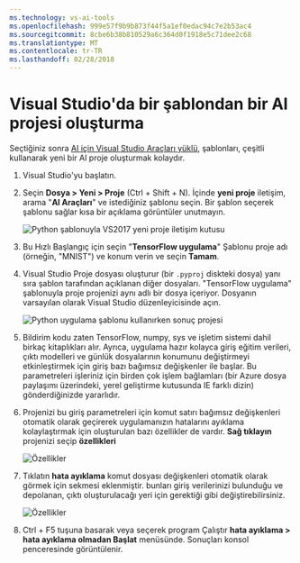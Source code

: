 ```yaml
---
ms.technology: vs-ai-tools
ms.openlocfilehash: 999e57f9b9b873f44f5a1ef0edac94c7e2b53ac4
ms.sourcegitcommit: 8cbe6b38b810529a6c364d0f1918e5c71dee2c68
ms.translationtype: MT
ms.contentlocale: tr-TR
ms.lasthandoff: 02/28/2018
---
```

# <a name="create-an-ai-project-from-a-template-in-visual-studio"></a>Visual Studio'da bir şablondan bir AI projesi oluşturma

Seçtiğiniz sonra [AI için Visual Studio Araçları yüklü](installation.md), şablonları, çeşitli kullanarak yeni bir AI proje oluşturmak kolaydır.

1. Visual Studio'yu başlatın.

1. Seçin **Dosya > Yeni > Proje** (Ctrl + Shift + N). İçinde **yeni proje** iletişim, arama "**AI Araçları**" ve istediğiniz şablonu seçin. Bir şablon seçerek şablonu sağlar kısa bir açıklama görüntüler unutmayın.

    ![Python şablonuyla VS2017 yeni proje iletişim kutusu](media\create-project\new-ai-project.png)

1. Bu Hızlı Başlangıç için seçin "**TensorFlow uygulama**" Şablonu proje adı (örneğin, "MNIST") ve konum verin ve seçin **Tamam**.

1. Visual Studio Proje dosyası oluşturur (bir `.pyproj` diskteki dosya) yanı sıra şablon tarafından açıklanan diğer dosyaları. "TensorFlow uygulama" şablonuyla proje projenizi aynı adlı bir dosya içeriyor. Dosyanın varsayılan olarak Visual Studio düzenleyicisinde açın.

    ![Python uygulama şablonu kullanırken sonuç projesi](media\create-project\new-tensorflowapp.png)

1. Bildirim kodu zaten TensorFlow, numpy, sys ve işletim sistemi dahil birkaç kitaplıkları alır. Ayrıca, uygulama hazır kolayca giriş eğitim verileri, çıktı modelleri ve günlük dosyalarının konumunu değiştirmeyi etkinleştirmek için giriş bazı bağımsız değişkenler ile başlar. Bu parametreleri işleriniz için birden çok işlem bağlamları (bir Azure dosya paylaşımı üzerindeki, yerel geliştirme kutusunda IE farklı dizin) gönderdiğinizde yararlıdır.

1. Projenizi bu giriş parametreleri için komut satırı bağımsız değişkenleri otomatik olarak geçirerek uygulamanızın hatalarını ayıklama kolaylaştırmak için oluşturulan bazı özellikler de vardır. **Sağ tıklayın** projenizi seçip **özellikleri**

    ![Özellikler](media\create-project\project-properties.png)

1. Tıklatın **hata ayıklama** komut dosyası değişkenleri otomatik olarak görmek için sekmesi eklenmiştir. bunları giriş verilerinizi bulunduğu ve depolanan, çıktı oluşturulacağı yeri için gerektiği gibi değiştirebilirsiniz.

    ![Özellikler](media\create-project\/project-properties_1.png)

1. Ctrl + F5 tuşuna basarak veya seçerek program Çalıştır **hata ayıklama > hata ayıklama olmadan Başlat** menüsünde. Sonuçları konsol penceresinde görüntülenir.
